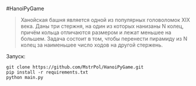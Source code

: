 #HanoiPyGame

> Ханойская башня является одной из популярных головоломок XIX века. 
Даны три стержня, на один из которых нанизаны N колец, причём кольца отличаются размером и лежат меньшее на большем. 
Задача состоит в том, чтобы перенести пирамиду из N колец за наименьшее число ходов на другой стержень.

Запуск:
```
git clone https://github.com/MstrPol/HanoiPyGame.git
pip install -r requirements.txt
python main.py
```

